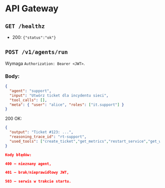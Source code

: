 # API Gateway

## `GET /healthz`
- 200: `{"status":"ok"}`

## `POST /v1/agents/run`
Wymaga `Authorization: Bearer <JWT>`.

### Body:

```json
{
  "agent": "support",
  "input": "Utwórz ticket dla incydentu sieci",
  "tool_calls": [],
  "meta": { "user": "alice", "roles": ["it.support"] }
}
```

200 OK:

```json
{
  "output": "Ticket #123: ...",
  "reasoning_trace_id": "rt-support",
  "used_tools": ["create_ticket","get_metrics","restart_service","get_weather"]
}

Kody błędów:

400 — nieznany agent,

401 — brak/nieprawidłowy JWT,

503 — serwis w trakcie startu.
